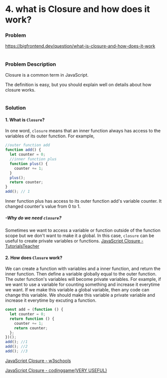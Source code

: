 # 4. what is Closure and how does it work?

### Problem

https://bigfrontend.dev/question/what-is-closure-and-how-does-it-work

#

### Problem Description

Closure is a common term in JavaScript.

The definition is easy, but you should explain well on details about how closure works.

#

### Solution

#### 1. What is `Closure`?

In one word, `closure` means that an inner function always has access to the variables of its outer function. For example,

```js
//outer function add
function add() {
  let counter = 0;
  //inner function plus
  function plus() {
    counter += 1;
  }
  plus();
  return counter;
}
add(); // 1
```

Inner function plus has access to its outer function add's variable counter. It changed counter's value from 0 to 1.

##### -Why do we need `closure`?

Sometimes we want to access a variable or function outside of the function scope but we don't want to make it a global. In this case, `closure` can be useful to create private variables or functions.
<a href="https://www.tutorialsteacher.com/javascript/closure-in-javascript">JavaScript Closure - TutorialsTeacher</a>

#### 2. How does `Closure` work?

We can create a function with variables and a inner function, and return the inner function. Then define a variable globally equal to the outer function. The outer function's variables will become private variables.
For example, if we want to use a variable for counting something and increase it everytime we want. If we make this variable a global variable, then any code can change this variable. We should make this variable a private variable and increase it everytime by excuting a function.

```js
const add = (function () {
  let counter = 0;
  return function () {
    counter += 1;
    return counter;
  };
})();
add(); //1
add(); //2
add(); //3
```

<a href="https://www.w3schools.com/js/js_function_closures.asp">JavaScript Closure - w3schools</a>

<a href="https://www.codingame.com/playgrounds/6516/closures-in-javascript-for-beginners">JavaScript Closure - codinggame(VERY USEFUL)</a>
